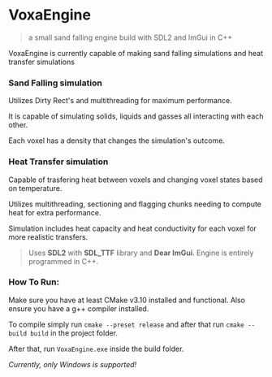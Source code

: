 # **VoxaEngine**
> a small sand falling engine build with SDL2 and ImGui in C++

VoxaEngine is currently capable of making sand falling simulations and heat transfer simulations

### Sand Falling simulation
Utilizes Dirty Rect's and multithreading for maximum performance.

It is capable of simulating solids, liquids and gasses all interacting with each other.

Each voxel has a density that changes the simulation's outcome.

### Heat Transfer simulation
Capable of trasfering heat between voxels and changing voxel states based on temperature.

Utilizes multithreading, sectioning and flagging chunks needing to compute heat for extra performance.

Simulation includes heat capacity and heat conductivity for each voxel for more realistic transfers.



> Uses **SDL2** with **SDL_TTF** library and **Dear ImGui**. Engine is entirely programmed in C++.

### How To Run:

Make sure you have at least CMake v3.10 installed and functional. Also ensure you have a g++ compiler installed. 

To compile simply run `cmake --preset release` and after that run `cmake --build build` in the project folder.

After that, run `VoxaEngine.exe` inside the build folder.

*Currently, only Windows is supported!*